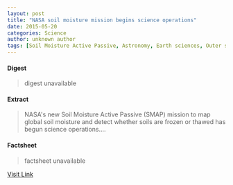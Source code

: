 ```yaml
---
layout: post
title: "NASA soil moisture mission begins science operations"
date: 2015-05-20
categories: Science
author: unknown author
tags: [Soil Moisture Active Passive, Astronomy, Earth sciences, Outer space, Physical sciences]
---
```



#### Digest
>digest unavailable

#### Extract
>NASA's new Soil Moisture Active Passive (SMAP) mission to map global soil moisture and detect whether soils are frozen or thawed has begun science operations....

#### Factsheet
>factsheet unavailable

[Visit Link](http://phys.org/news351324934.html)


